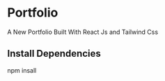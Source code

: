 # Portfolio
A New Portfolio Built With React Js and Tailwind Css

## Install Dependencies
npm insall